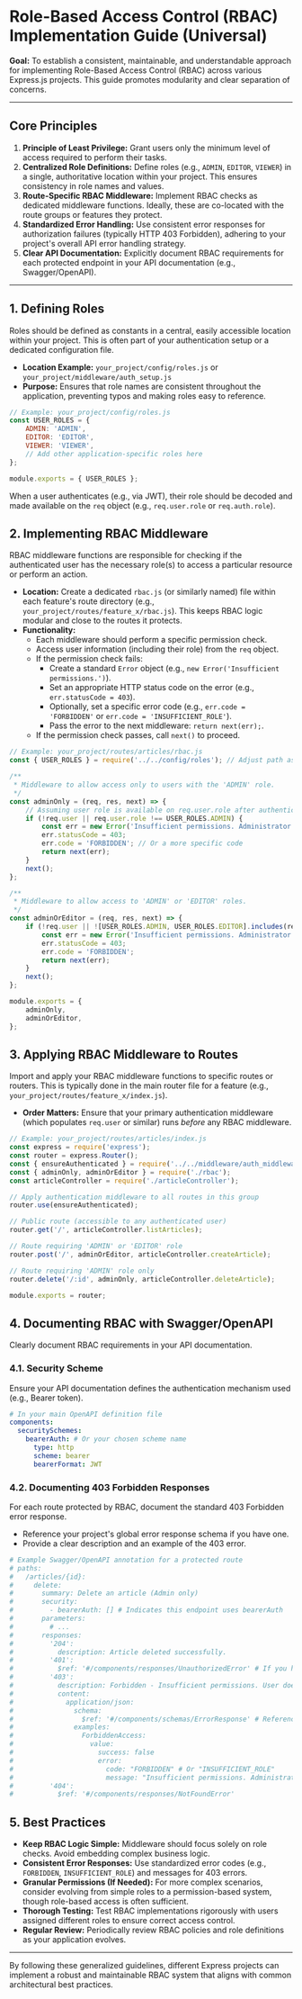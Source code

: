 # Role-Based Access Control (RBAC) Implementation Guide (Universal)

**Goal:** To establish a consistent, maintainable, and understandable approach for implementing Role-Based Access Control (RBAC) across various Express.js projects. This guide promotes modularity and clear separation of concerns.

---

## Core Principles

1.  **Principle of Least Privilege:** Grant users only the minimum level of access required to perform their tasks.
2.  **Centralized Role Definitions:** Define roles (e.g., `ADMIN`, `EDITOR`, `VIEWER`) in a single, authoritative location within your project. This ensures consistency in role names and values.
3.  **Route-Specific RBAC Middleware:** Implement RBAC checks as dedicated middleware functions. Ideally, these are co-located with the route groups or features they protect.
4.  **Standardized Error Handling:** Use consistent error responses for authorization failures (typically HTTP 403 Forbidden), adhering to your project's overall API error handling strategy.
5.  **Clear API Documentation:** Explicitly document RBAC requirements for each protected endpoint in your API documentation (e.g., Swagger/OpenAPI).

---

## 1. Defining Roles

Roles should be defined as constants in a central, easily accessible location within your project. This is often part of your authentication setup or a dedicated configuration file.

*   **Location Example:** `your_project/config/roles.js` or `your_project/middleware/auth_setup.js`
*   **Purpose:** Ensures that role names are consistent throughout the application, preventing typos and making roles easy to reference.

```javascript
// Example: your_project/config/roles.js
const USER_ROLES = {
    ADMIN: 'ADMIN',
    EDITOR: 'EDITOR',
    VIEWER: 'VIEWER',
    // Add other application-specific roles here
};

module.exports = { USER_ROLES };
```

When a user authenticates (e.g., via JWT), their role should be decoded and made available on the `req` object (e.g., `req.user.role` or `req.auth.role`).

## 2. Implementing RBAC Middleware

RBAC middleware functions are responsible for checking if the authenticated user has the necessary role(s) to access a particular resource or perform an action.

*   **Location:** Create a dedicated `rbac.js` (or similarly named) file within each feature's route directory (e.g., `your_project/routes/feature_x/rbac.js`). This keeps RBAC logic modular and close to the routes it protects.
*   **Functionality:**
    *   Each middleware should perform a specific permission check.
    *   Access user information (including their role) from the `req` object.
    *   If the permission check fails:
        *   Create a standard `Error` object (e.g., `new Error('Insufficient permissions.')`).
        *   Set an appropriate HTTP status code on the error (e.g., `err.statusCode = 403`).
        *   Optionally, set a specific error code (e.g., `err.code = 'FORBIDDEN'` or `err.code = 'INSUFFICIENT_ROLE'`).
        *   Pass the error to the next middleware: `return next(err);`.
    *   If the permission check passes, call `next()` to proceed.

```javascript
// Example: your_project/routes/articles/rbac.js
const { USER_ROLES } = require('../../config/roles'); // Adjust path as needed

/**
 * Middleware to allow access only to users with the 'ADMIN' role.
 */
const adminOnly = (req, res, next) => {
    // Assuming user role is available on req.user.role after authentication
    if (!req.user || req.user.role !== USER_ROLES.ADMIN) {
        const err = new Error('Insufficient permissions. Administrator access required.');
        err.statusCode = 403;
        err.code = 'FORBIDDEN'; // Or a more specific code
        return next(err);
    }
    next();
};

/**
 * Middleware to allow access to 'ADMIN' or 'EDITOR' roles.
 */
const adminOrEditor = (req, res, next) => {
    if (!req.user || ![USER_ROLES.ADMIN, USER_ROLES.EDITOR].includes(req.user.role)) {
        const err = new Error('Insufficient permissions. Administrator or Editor access required.');
        err.statusCode = 403;
        err.code = 'FORBIDDEN';
        return next(err);
    }
    next();
};

module.exports = {
    adminOnly,
    adminOrEditor,
};
```

## 3. Applying RBAC Middleware to Routes

Import and apply your RBAC middleware functions to specific routes or routers. This is typically done in the main router file for a feature (e.g., `your_project/routes/feature_x/index.js`).

*   **Order Matters:** Ensure that your primary authentication middleware (which populates `req.user` or similar) runs *before* any RBAC middleware.

```javascript
// Example: your_project/routes/articles/index.js
const express = require('express');
const router = express.Router();
const { ensureAuthenticated } = require('../../middleware/auth_middleware'); // Your auth middleware
const { adminOnly, adminOrEditor } = require('./rbac');
const articleController = require('./articleController');

// Apply authentication middleware to all routes in this group
router.use(ensureAuthenticated);

// Public route (accessible to any authenticated user)
router.get('/', articleController.listArticles);

// Route requiring 'ADMIN' or 'EDITOR' role
router.post('/', adminOrEditor, articleController.createArticle);

// Route requiring 'ADMIN' role only
router.delete('/:id', adminOnly, articleController.deleteArticle);

module.exports = router;
```

## 4. Documenting RBAC with Swagger/OpenAPI

Clearly document RBAC requirements in your API documentation.

### 4.1. Security Scheme
Ensure your API documentation defines the authentication mechanism used (e.g., Bearer token).

```yaml
# In your main OpenAPI definition file
components:
  securitySchemes:
    bearerAuth: # Or your chosen scheme name
      type: http
      scheme: bearer
      bearerFormat: JWT
```

### 4.2. Documenting 403 Forbidden Responses
For each route protected by RBAC, document the standard 403 Forbidden error response.

*   Reference your project's global error response schema if you have one.
*   Provide a clear description and an example of the 403 error.

```yaml
# Example Swagger/OpenAPI annotation for a protected route
# paths:
#   /articles/{id}:
#     delete:
#       summary: Delete an article (Admin only)
#       security:
#         - bearerAuth: [] # Indicates this endpoint uses bearerAuth
#       parameters:
#         # ...
#       responses:
#         '204':
#           description: Article deleted successfully.
#         '401':
#           $ref: '#/components/responses/UnauthorizedError' # If you have global responses
#         '403':
#           description: Forbidden - Insufficient permissions. User does not have the required role.
#           content:
#             application/json:
#               schema:
#                 $ref: '#/components/schemas/ErrorResponse' # Reference your global error schema
#               examples:
#                 ForbiddenAccess:
#                   value:
#                     success: false
#                     error:
#                       code: "FORBIDDEN" # Or "INSUFFICIENT_ROLE"
#                       message: "Insufficient permissions. Administrator access required."
#         '404':
#           $ref: '#/components/responses/NotFoundError'
```

## 5. Best Practices

*   **Keep RBAC Logic Simple:** Middleware should focus solely on role checks. Avoid embedding complex business logic.
*   **Consistent Error Responses:** Use standardized error codes (e.g., `FORBIDDEN`, `INSUFFICIENT_ROLE`) and messages for 403 errors.
*   **Granular Permissions (If Needed):** For more complex scenarios, consider evolving from simple roles to a permission-based system, though role-based access is often sufficient.
*   **Thorough Testing:** Test RBAC implementations rigorously with users assigned different roles to ensure correct access control.
*   **Regular Review:** Periodically review RBAC policies and role definitions as your application evolves.

---

By following these generalized guidelines, different Express projects can implement a robust and maintainable RBAC system that aligns with common architectural best practices.
